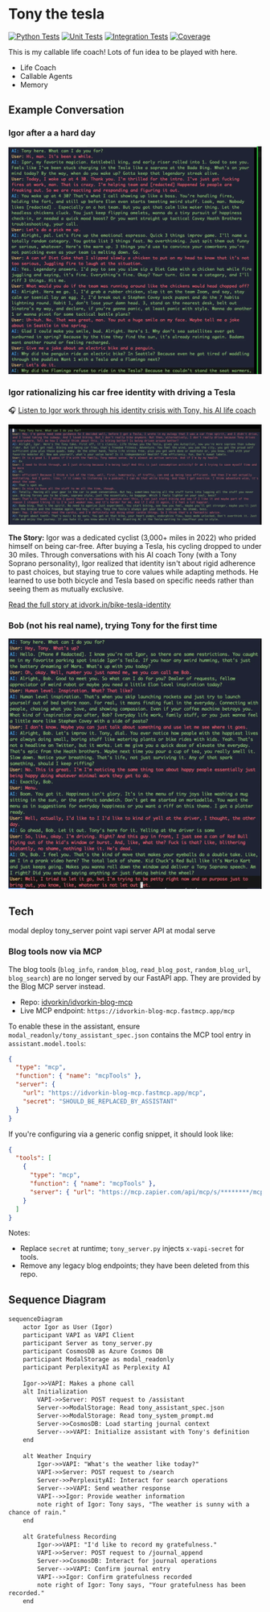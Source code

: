 # Tony the tesla

[![Python Tests](https://github.com/idvorkin/tony_tesla/actions/workflows/python-tests.yml/badge.svg?cache=bust)](https://github.com/idvorkin/tony_tesla/actions/workflows/python-tests.yml)
[![Unit Tests](https://img.shields.io/endpoint?url=https://raw.githubusercontent.com/idvorkin/tony_tesla/test-results/test-results/python/badge-unit.json&cache=bust1)](https://github.com/idvorkin/tony_tesla/actions/workflows/python-tests.yml)
[![Integration Tests](https://img.shields.io/endpoint?url=https://raw.githubusercontent.com/idvorkin/tony_tesla/test-results/test-results/python/badge-integration.json&cache=bust1)](https://github.com/idvorkin/tony_tesla/actions/workflows/python-tests.yml)
[![Coverage](https://img.shields.io/endpoint?url=https://raw.githubusercontent.com/idvorkin/tony_tesla/test-results/test-results/python/badge-coverage.json&cache=bust3)](https://htmlpreview.github.io/?https://github.com/idvorkin/tony_tesla/blob/test-results/test-results/python/coverage/index.html)

This is my callable life coach! Lots of fun idea to be played with here.

- Life Coach
- Callable Agents
- Memory

## Example Conversation

### Igor after a a hard day

![](https://raw.githubusercontent.com/idvorkin/ipaste/main/20250501_060212.webp)

### Igor rationalizing his car free identity with driving a Tesla

🎧 [Listen to Igor work through his identity crisis with Tony, his AI life coach](https://github.com/idvorkin/blob/raw/master/blog/bike-vs-tony.mp3)

![](https://raw.githubusercontent.com/idvorkin/ipaste/main/20250914_164425.webp)

**The Story:** Igor was a dedicated cyclist (3,000+ miles in 2022) who prided himself on being car-free. After buying a Tesla, his cycling dropped to under 30 miles. Through conversations with his AI coach Tony (with a Tony Soprano personality), Igor realized that identity isn't about rigid adherence to past choices, but staying true to core values while adapting methods. He learned to use both bicycle and Tesla based on specific needs rather than seeing them as mutually exclusive.

[Read the full story at idvork.in/bike-tesla-identity](https://idvork.in/bike-tesla-identity)

### Bob (not his real name), trying Tony for the first time

![](https://raw.githubusercontent.com/idvorkin/ipaste/main/20250501_061105.webp)

## Tech

modal deploy tony_server
point vapi server API at modal serve

### Blog tools now via MCP

The blog tools (`blog_info`, `random_blog`, `read_blog_post`, `random_blog_url`, `blog_search`) are no longer served by our FastAPI app. They are provided by the Blog MCP server instead.

- Repo: [idvorkin/idvorkin-blog-mcp](https://github.com/idvorkin/idvorkin-blog-mcp)
- Live MCP endpoint: `https://idvorkin-blog-mcp.fastmcp.app/mcp`

To enable these in the assistant, ensure `modal_readonly/tony_assistant_spec.json` contains the MCP tool entry in `assistant.model.tools`:

```json
{
  "type": "mcp",
  "function": { "name": "mcpTools" },
  "server": {
    "url": "https://idvorkin-blog-mcp.fastmcp.app/mcp",
    "secret": "SHOULD_BE_REPLACED_BY_ASSISTANT"
  }
}
```

If you're configuring via a generic config snippet, it should look like:

```json
{
  "tools": [
    {
      "type": "mcp",
      "function": { "name": "mcpTools" },
      "server": { "url": "https://mcp.zapier.com/api/mcp/s/********/mcp" }
    }
  ]
}
```

Notes:

- Replace `secret` at runtime; `tony_server.py` injects `x-vapi-secret` for tools.
- Remove any legacy blog endpoints; they have been deleted from this repo.

## Sequence Diagram

```mermaid
sequenceDiagram
    actor Igor as User (Igor)
    participant VAPI as VAPI Client
    participant Server as tony_server.py
    participant CosmosDB as Azure Cosmos DB
    participant ModalStorage as modal_readonly
    participant PerplexityAI as Perplexity AI

    Igor->>VAPI: Makes a phone call
    alt Initialization
        VAPI->>Server: POST request to /assistant
        Server->>ModalStorage: Read tony_assistant_spec.json
        Server->>ModalStorage: Read tony_system_prompt.md
        Server->>CosmosDB: Load starting journal context
        Server-->>VAPI: Initialize assistant with Tony's definition
    end

    alt Weather Inquiry
        Igor->>VAPI: "What's the weather like today?"
        VAPI->>Server: POST request to /search
        Server->>PerplexityAI: Interact for search operations
        Server-->>VAPI: Send weather response
        VAPI-->>Igor: Provide weather information
        note right of Igor: Tony says, "The weather is sunny with a chance of rain."
    end

    alt Gratefulness Recording
        Igor->>VAPI: "I'd like to record my gratefulness."
        VAPI->>Server: POST request to /journal_append
        Server->>CosmosDB: Interact for journal operations
        Server-->>VAPI: Confirm journal entry
        VAPI-->>Igor: Confirm gratefulness recorded
        note right of Igor: Tony says, "Your gratefulness has been recorded."
    end
```
